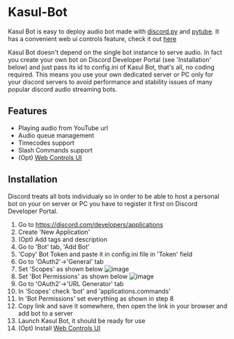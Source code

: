 # Kasul-Bot



Kasul Bot is easy to deploy audio bot made with [discord.py](https://github.com/Rapptz/discord.py) and [pytube](https://github.com/pytube/pytube). It has a convenient web ui controls feature, check it out [here](https://github.com/Vansh0t/Kasul-Bot-Web-Controls)

Kasul Bot doesn't depend on the single bot instance to serve audio. In fact you create your own bot on Discord Developer Portal (see 'Installation' below) and just pass its id to config.ini of Kasul Bot, that's all, no coding required. This means you use your own dedicated server or PC only for your discord servers to avoid performance and stability issues of many popular discord audio streaming bots.

## Features
- Playing audio from YouTube url
- Audio queue management
- Timecodes support
- Slash Commands support
- (Opt) [Web Controls UI](https://github.com/Vansh0t/Kasul-Bot-Web-Controls)

## Installation
Discord treats all bots individualy so in order to be able to host a personal bot on your on server or PC you have to register it first on Discord Developer Portal.
1. Go to https://discord.com/developers/applications
2. Create 'New Application'
3. (Opt) Add tags and description
4. Go to 'Bot' tab, 'Add Bot'
5. 'Copy' Bot Token and paste it in config.ini file in 'Token' field
6. Go to 'OAuth2'->'General' tab
7. Set 'Scopes' as shown below
![image](https://user-images.githubusercontent.com/35566242/148388614-94eb7869-29f0-459f-9ca2-d9e63e20de3b.png)
8. Set 'Bot Permissions' as shown below
![image](https://user-images.githubusercontent.com/35566242/148388794-484f6ec9-0f81-4400-83a2-419c7f11f896.png)
9. Go to 'OAuth2'->'URL Generator' tab
10. In 'Scopes' check 'bot' and 'applications.commands'
11. In 'Bot Permissions' set everything as shown in step 8
12. Copy link and save it somewhere, then open the link in your browser and add bot to a server
13. Launch Kasul Bot, it should be ready for use
14. (Opt) Install [Web Controls UI](https://github.com/Vansh0t/Kasul-Bot-Web-Controls)
